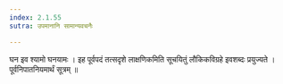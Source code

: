 ```yaml
---
index: 2.1.55
sutra: उपमानानि सामान्यवचनैः

---
```

 घन इव श्यामो घनयामः । इह पूर्वपदं तत्सदृशे लाक्षणिकमिति सूचयितुं लौकिकविग्रहे इवशब्दः प्रयुज्यते । पूर्वनिपातनियमार्थं सूत्रम् ॥